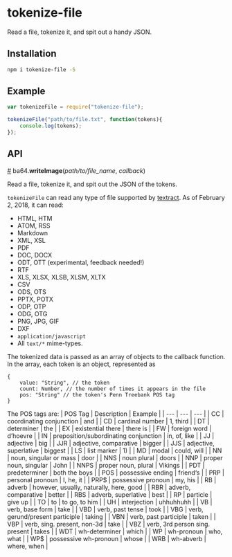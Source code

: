 # tokenize-file
Read a file, tokenize it, and spit out a handy JSON.

## Installation

```bash
npm i tokenize-file -S
```

## Example

```js
var tokenizeFile = require("tokenize-file");

tokenizeFile("path/to/file.txt", function(tokens){
	console.log(tokens);
});
```

## API

<a name="tokenizeFile" href="#tokenizeFile">#</a> ba64.<b>writeImage</b>(<em>path/to/file_name</em>, <em>callback</em>)

Read a file, tokenize it, and spit out the JSON of the tokens.

`tokenizeFile` can read any type of file supported by [textract](https://github.com/dbashford/textract). As of February 2, 2018, it can read:
* HTML, HTM
* ATOM, RSS
* Markdown
* XML, XSL
* PDF
* DOC, DOCX
* ODT, OTT (experimental, feedback needed!)
* RTF
* XLS, XLSX, XLSB, XLSM, XLTX
* CSV
* ODS, OTS
* PPTX, POTX
* ODP, OTP
* ODG, OTG
* PNG, JPG, GIF
* DXF
* `application/javascript`
* All `text/*` mime-types.

The tokenized data is passed as an array of objects to the callback function. In the array, each token is an object, represented as
```
{
	value: "String", // the token
	count: Number, // the number of times it appears in the file
	pos: "String" // the token's Penn Treebank POS tag
}
```

The POS tags are:
| POS Tag | Description | Example |
| --- | --- | --- |
| CC | coordinating conjunction | and |
| CD | cardinal number | 1, third |
| DT | determiner | the |
| EX | existential there | there is |
| FW | foreign word | d’hoevre |
| IN | preposition/subordinating conjunction | in, of, like |
| JJ | adjective | big |
| JJR | adjective, comparative | bigger |
| JJS | adjective, superlative | biggest |
| LS | list marker | 1) |
| MD | modal | could, will |
| NN | noun, singular or mass | door |
| NNS | noun plural | doors |
| NNP | proper noun, singular | John |
| NNPS | proper noun, plural | Vikings |
| PDT | predeterminer | both the boys |
| POS | possessive ending | friend‘s |
| PRP | personal pronoun | I, he, it |
| PRP$ | possessive pronoun | my, his |
| RB | adverb | however, usually, naturally, here, good |
| RBR | adverb, comparative | better |
| RBS | adverb, superlative | best |
| RP | particle | give  up  |
| TO | to | to go, to him |
| UH | interjection | uhhuhhuhh |
| VB | verb, base form | take |
| VBD | verb, past tense | took |
| VBG | verb, gerund/present participle | taking |
| VBN | verb, past participle | taken |
| VBP | verb, sing. present, non-3d | take |
| VBZ | verb, 3rd person sing. present | takes |
| WDT | wh-determiner | which |
| WP | wh-pronoun | who, what |
| WP$ | possessive wh-pronoun | whose |
| WRB | wh-abverb | where, when |
